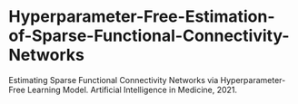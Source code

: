 # Hyperparameter-Free-Estimation-of-Sparse-Functional-Connectivity-Networks
Estimating Sparse Functional Connectivity Networks via Hyperparameter-Free Learning Model. Artificial Intelligence in Medicine, 2021. 
